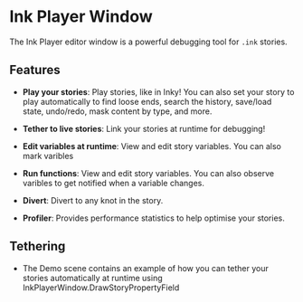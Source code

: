 # Ink Player Window

The Ink Player editor window is a powerful debugging tool for `.ink` stories.

## Features

 - **Play your stories**: Play stories, like in Inky! You can also set your story to play automatically to find loose ends, search the history, save/load state, undo/redo, mask content by type, and more.

 - **Tether to live stories**: Link your stories at runtime for debugging!
 	 	
 - **Edit variables at runtime**: View and edit story variables. You can also mark varibles
 
 - **Run functions**: View and edit story variables. You can also observe varibles to get notified when a variable changes.

 - **Divert**: Divert to any knot in the story.

 - **Profiler**: Provides performance statistics to help optimise your stories.
  
## Tethering

 - The Demo scene contains an example of how you can tether your stories automatically at runtime using InkPlayerWindow.DrawStoryPropertyField
